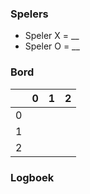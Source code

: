 ### Spelers
- Speler X = __
- Speler O = __

### Bord
|   | 0 | 1 | 2 |
|---|---|---|---|
| 0 |   |   |   |
| 1 |   |   |   |
| 2 |   |   |   |

### Logboek
